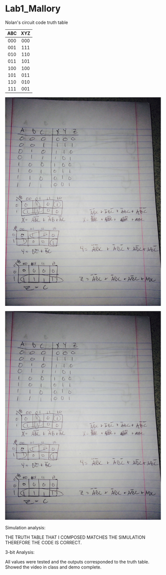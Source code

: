 Lab1_Mallory
============

Nolan's circuit code truth table

| ABC | XYZ | 
|:-:|:-:| 
| 000 | 000 | 
| 001 | 111 | 
| 010 | 110 |
| 011 | 101 | 
| 100 | 100 |
| 101 | 011 | 
| 110 | 010 | 
| 111 | 001 | 

![alt text][logo]

[logo]: https://github.com/nolanmallory/Lab1_Mallory/blob/master/kmaps.JPG "KMAP"

![alt text][logo]

[logo]: https://github.com/nolanmallory/Lab1_Mallory/blob/master/schematic.JPG "SCHEMATIC"

Simulation analysis:

THE TRUTH TABLE THAT I COMPOSED MATCHES THE SIMULATION
THEREFORE THE CODE IS CORRECT.

3-bit Analysis:

All values were tested and the outputs corresponded to the truth table.
Showed the video in class and demo complete.
